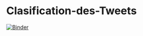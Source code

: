 # Clasification-des-Tweets
[![Binder](https://mybinder.org/badge_logo.svg)](https://mybinder.org/v2/gh/GmachMariem/Clasification-des-Tweets/main)
